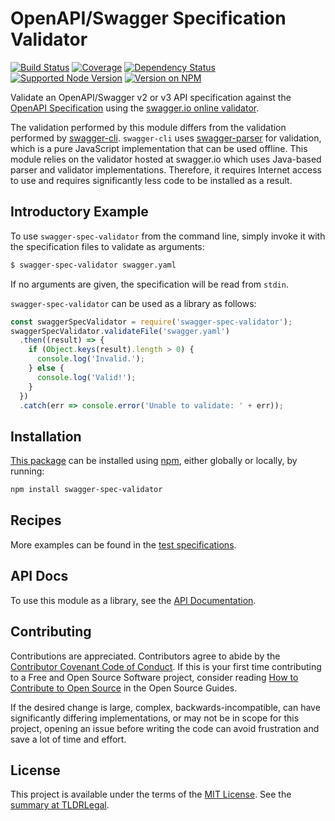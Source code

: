 OpenAPI/Swagger Specification Validator
=======================================

[![Build Status](https://img.shields.io/github/actions/workflow/status/kevinoid/swagger-spec-validator/node.js.yml?branch=main&style=flat&label=build)](https://github.com/kevinoid/swagger-spec-validator/actions?query=branch%3Amain)
[![Coverage](https://img.shields.io/codecov/c/github/kevinoid/swagger-spec-validator/main.svg?style=flat)](https://app.codecov.io/gh/kevinoid/swagger-spec-validator/branch/main)
[![Dependency Status](https://img.shields.io/david/kevinoid/swagger-spec-validator.svg?style=flat)](https://david-dm.org/kevinoid/swagger-spec-validator)
[![Supported Node Version](https://img.shields.io/node/v/swagger-spec-validator.svg?style=flat)](https://www.npmjs.com/package/swagger-spec-validator)
[![Version on NPM](https://img.shields.io/npm/v/swagger-spec-validator.svg?style=flat)](https://www.npmjs.com/package/swagger-spec-validator)

Validate an OpenAPI/Swagger v2 or v3 API specification against the [OpenAPI
Specification](https://github.com/OAI/OpenAPI-Specification) using the
[swagger.io online validator](https://github.com/swagger-api/validator-badge).

The validation performed by this module differs from the validation performed
by [swagger-cli](https://github.com/BigstickCarpet/swagger-cli).
`swagger-cli` uses
[swagger-parser](https://github.com/BigstickCarpet/swagger-parser) for
validation, which is a pure JavaScript implementation that can be used
offline.  This module relies on the validator hosted at swagger.io which uses
Java-based parser and validator implementations.  Therefore, it requires
Internet access to use and requires significantly less code to be installed as
a result.

## Introductory Example

To use `swagger-spec-validator` from the command line, simply invoke it with
the specification files to validate as arguments:

```sh
$ swagger-spec-validator swagger.yaml
```

If no arguments are given, the specification will be read from `stdin`.

`swagger-spec-validator` can be used as a library as follows:

```js
const swaggerSpecValidator = require('swagger-spec-validator');
swaggerSpecValidator.validateFile('swagger.yaml')
  .then((result) => {
    if (Object.keys(result).length > 0) {
      console.log('Invalid.');
    } else {
      console.log('Valid!');
    }
  })
  .catch(err => console.error('Unable to validate: ' + err));
```

## Installation

[This package](https://www.npmjs.com/package/swagger-spec-validator) can be
installed using [npm](https://www.npmjs.com/), either globally or locally, by
running:

```sh
npm install swagger-spec-validator
```

## Recipes

More examples can be found in the [test
specifications](https://kevinoid.github.io/swagger-spec-validator/spec).

## API Docs

To use this module as a library, see the [API
Documentation](https://kevinoid.github.io/swagger-spec-validator/api).

## Contributing

Contributions are appreciated.  Contributors agree to abide by the [Contributor
Covenant Code of
Conduct](https://www.contributor-covenant.org/version/1/4/code-of-conduct.html).
If this is your first time contributing to a Free and Open Source Software
project, consider reading [How to Contribute to Open
Source](https://opensource.guide/how-to-contribute/)
in the Open Source Guides.

If the desired change is large, complex, backwards-incompatible, can have
significantly differing implementations, or may not be in scope for this
project, opening an issue before writing the code can avoid frustration and
save a lot of time and effort.

## License

This project is available under the terms of the [MIT License](LICENSE.txt).
See the [summary at TLDRLegal](https://tldrlegal.com/license/mit-license).
